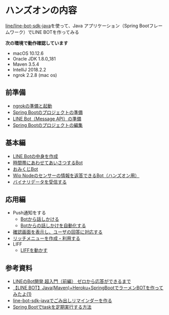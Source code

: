 # ハンズオンの内容

[line/line-bot-sdk-java](https://github.com/line/line-bot-sdk-java)を使って、Java アプリケーション（Spring Bootフレームワーク）でLINE BOTを作ってみる

**次の環境で動作確認しています**

- macOS 10.12.6
- Oracle JDK 1.8.0_181
- Maven 3.5.4 
- IntelliJ 2018.2.2
- ngrok 2.2.8 (mac os)


## 前準備

- [ngrokの準備と起動](doc/01.md)
- [Spring Bootのプロジェクトの準備](doc/02.md)
- [LINE Bot（Message API）の準備](doc/03.md)
- [Spring Bootのプロジェクトの編集](doc/04.md)

## 基本編

- [LINE Botの中身を作成](doc/05.md)
- [時間帯にあわせてあいさつするBot](doc/06.md)
- [おみくじBot](doc/07.md)
- [Wio Nodeのセンサーの情報を返答できるBot（ハンズオン用）](doc/ex01.md)
- [バイナリデータを受信する](doc/Binary/Binary.md)

## 応用編

- Push通知をする
    - [Botから話しかける](doc/08.md)
    - [Botからの話しかけを自動化する](doc/09.md)
- [確認画面を表示し、ユーザの回答に対応する](doc/10.md)
- [リッチメニューを作成・利用する](doc/RichMenu/RM.md)
- LIFF
    - [LIFFを動かす](doc/Liff/Liff_P1.md)

## 参考資料

- [LINEのBot開発 超入門（前編） ゼロから応答ができるまで](https://qiita.com/nkjm/items/38808bbc97d6927837cd)
- [【LINE BOT】Java(Maven)+Heroku+SpringBootでラーメンBOTを作ってみたよ(1)](https://qiita.com/megaitai22/items/e3e130df1c044ec0f3fd)
- [line-bot-sdk-javaでごみ出しリマインダーを作る](https://qiita.com/aytdm/items/7b8692662a0b161c555c)
- [Spring Bootでtaskを定期実行する方法](https://qiita.com/rubytomato@github/items/4f0c64eb9a24eaceaa6e)